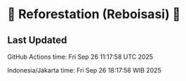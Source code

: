 
# 🌳 Reforestation (Reboisasi) 🌲

## Last Updated

GitHub Actions time: Fri Sep 26 11:17:58 UTC 2025

Indonesia/Jakarta time: Fri Sep 26 18:17:58 WIB 2025
